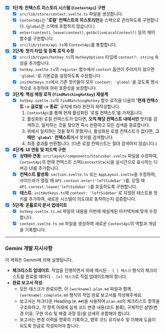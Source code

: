 - [x] **1단계: 컨텍스트 히스토리 시스템 (`ContextApi`) 구현**
    - [x] `src/lib/store/context.svelte.ts` 파일을 생성합니다.
    - [x] `ContextApi`는 **'로컬' 컨텍스트의 히스토리만**을 스택으로 관리하도록 구현합니다. (`global`은 스택에 포함하지 않습니다.)
    - [x] `enter(context)`, `leave(context)`, `getActiveLocalContext()` 등의 제어 함수를 구현합니다.
    - [x] `src/lib/store/api.ts`에 `ContextApi`를 통합합니다.

- [x] **2단계: 핫키 타입 및 등록 로직 수정**
    - [x] `src/lib/types/hotkey.ts`의 `HotkeyOptions` 타입에 `context?: string` 속성을 추가합니다.
    - [x] `hotkey.svelte.ts`의 `register` 함수에서 `context` 옵션이 주어지지 않으면 `'global'`로 기본값을 설정하도록 수정합니다.
    - [x] `initHotkeys.ts`에서 기존 핫키들이 모두 `context: 'global'`을 갖도록 명시적으로 수정하여 하위 호환성을 보장합니다.

- [x] **3단계: 핵심 매칭 로직 (`findMatchingHotkey`) 재설계**
    - [x] `hotkey.svelte.ts`의 `findMatchingHotkey` 함수 로직을 다음의 **'현재 컨텍스트 -> 글로벌 -> 종료'** 규칙에 따라 완전히 재작성합니다.
        1. `ContextApi`를 통해 현재 활성화된 '로컬 컨텍스트'를 가져옵니다.
        2. 활성화된 로컬 컨텍스트가 있다면, **오직 해당 컨텍스트 내에서만** 핫키를 검색하고, 일치하는 것을 찾으면 즉시 반환하고 모든 검색을 종료합니다.
        3. 위에서 일치하는 것을 찾지 못했거나, 활성화된 로컬 컨텍스트가 없다면, **그때만 `'global'` 컨텍스트**에서 핫키를 검색합니다.
        4. 최종 결과를 반환합니다. (다른 로컬 컨텍스트는 절대 검색하지 않습니다.)

- [x] **4단계: UI 연동 및 피드백 구현**
    - [x] **상태바 연동**: `src/layout/components/Statusbar.svelte` 파일을 수정하여, `ContextApi`의 현재 컨텍스트 스택(`contextStack`)을 실시간으로 표시하는 디버깅 UI를 추가합니다.
    - [x] **컨텍스트 활성화**: `section.svelte.ts` 또는 `AppLayout.svelte`을 수정하여, 사이드바가 열릴 때 `API.context.enter('leftSidebar')`를, 닫힐 때 `API.context.leave('leftSidebar')`를 호출하도록 구현합니다.
    - [x] **테스트**: `initHotkeys.ts`에 `context: 'leftSidebar'`로 지정된 테스트용 핫키를 추가하여, 새로운 시스템이 의도대로 동작하는지 검증합니다.

- [x] **5단계: 온톨로지 문서 업데이트**
    - [x] `hotkey.svelte.ts.md` 파일의 내용을 이번에 재설계된 아키텍처에 맞게 수정합니다.
    - [x] `context.svelte.ts.md` 파일을 생성하여 새로운 `ContextApi`의 역할과 개념을 기록합니다.

---
### **Gemini 개발 지시사항**

이 계획은 Gemini에 의해 실행됩니다.

- **체크리스트 업데이트**: 작업을 진행하면서 위에 제시된 `- [ ] 태스크` 형식의 체크리스트를 완료될 때마다 `- [x] 태스크`로 직접 업데이트해야 합니다.
- **완료 보고서 작성**:
  - 모든 태스크가 완료되면, 이 `[workname].plan.md` 파일과 함께 `[workname].complete.md` 형식의 작업 완료 보고서를 작성해주세요.
  - 보고서는 마크다운 Heading (`#`, `##`)을 사용하여 `plan.md`의 체크리스트 항목을 구조화하고, 각 항목 아래에 실제 코드 변경 내용(코드 블록), 구체적인 설명(변경 이유, 구현 이슈 및 해결 과정 등)을 상세히 포함해야 합니다.
  - 보고서는 변경 이력을 명확히 기록하고, 향후 코드 유지보수 및 이해에 도움이 되도록 한글로 작성되어야 합니다.
